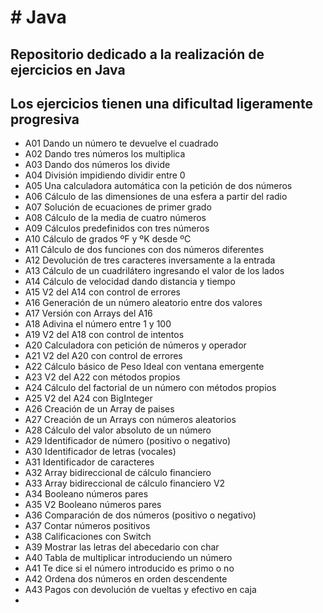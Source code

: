 # **# Java**


## **Repositorio dedicado a la realización de ejercicios en Java**

## **Los ejercicios tienen una dificultad ligeramente progresiva**


* A01 Dando un número te devuelve el cuadrado
* A02 Dando tres números los multiplica
* A03 Dando dos números los divide
* A04 División impidiendo dividir entre 0
* A05 Una calculadora automática con la petición de dos números
* A06 Cálculo de las dimensiones de una esfera a partir del radio
* A07 Solución de ecuaciones de primer grado
* A08 Cálculo de la media de cuatro números
* A09 Cálculos predefinidos con tres números
* A10 Cálculo de grados ºF y ºK desde ºC
* A11 Cálculo de dos funciones con dos números diferentes
* A12 Devolución de tres caracteres inversamente a la entrada
* A13 Cálculo de un cuadrilátero ingresando el valor de los lados
* A14 Cálculo de velocidad dando distancia y tiempo
* A15 V2 del A14 con control de errores
* A16 Generación de un número aleatorio entre dos valores
* A17 Versión con Arrays del A16
* A18 Adivina el número entre 1 y 100
* A19 V2 del A18 con control de intentos
* A20 Calculadora con petición de números y operador
* A21 V2 del A20 con control de errores
* A22 Cálculo básico de Peso Ideal con ventana emergente
* A23 V2 del A22 con métodos propios
* A24 Cálculo del factorial de un número con métodos propios
* A25 V2 del A24 con BigInteger
* A26 Creación de un Array de paises
* A27 Creación de un Arrays con números aleatorios
* A28 Cálculo del valor absoluto de un número
* A29 Identificador de número (positivo o negativo)
* A30 Identificador de letras (vocales)
* A31 Identificador de caracteres
* A32 Array bidireccional de cálculo financiero
* A33 Array bidireccional de cálculo financiero V2
* A34 Booleano números pares
* A35 V2 Booleano números pares 
* A36 Comparación de dos números (positivo o negativo)
* A37 Contar números positivos
* A38 Calificaciones con Switch
* A39 Mostrar las letras del abecedario con char
* A40 Tabla de multiplicar introduciendo un número
* A41 Te dice si el número introducido es primo o no
* A42 Ordena dos números en orden descendente
* A43 Pagos con devolución de vueltas y efectivo en caja
* 